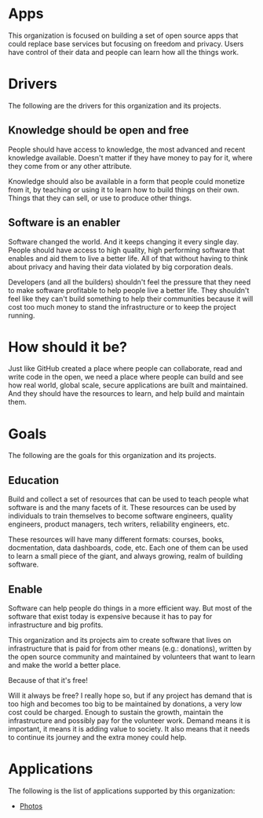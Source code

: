 # Apps

This organization is focused on building a set of open source apps that could replace base services but focusing on freedom and privacy. Users have control of their data and people can learn how all the things work.

# Drivers

The following are the drivers for this organization and its projects.

## Knowledge should be open and free

People should have access to knowledge, the most advanced and recent knowledge available. Doesn't matter if they have money to pay for it, where they come from or any other attribute.

Knowledge should also be available in a form that people could monetize from it, by teaching or using it to learn how to build things on their own. Things that they can sell, or use to produce other things.

## Software is an enabler

Software changed the world. And it keeps changing it every single day. People should have access to high quality, high performing software that enables and aid them to live a better life. All of that without having to think about privacy and having their data violated by big corporation deals.

Developers (and all the builders) shouldn't feel the pressure that they need to make software profitable to help people live a better life. They shouldn't feel like they can't build something to help their communities because it will cost too much money to stand the infrastructure or to keep the project running.

# How should it be?

Just like GitHub created a place where people can collaborate, read and write code in the open, we need a place where people can build and see how real world, global scale, secure applications are built and maintained. And they should have the resources to learn, and help build and maintain them.

# Goals

The following are the goals for this organization and its projects.

## Education

Build and collect a set of resources that can be used to teach people what software is and the many facets of it. These resources can be used by individuals to train themselves to become software engineers, quality engineers, product managers, tech writers, reliability engineers, etc.

These resources will have many different formats: courses, books, docmentation, data dashboards, code, etc. Each one of them can be used to learn a small piece of the giant, and always growing, realm of building software.

## Enable

Software can help people do things in a more efficient way. But most of the software that exist today is expensive because it has to pay for infrastructure and big profits.

This organization and its projects aim to create software that lives on infrastructure that is paid for from other means (e.g.: donations), written by the open source community and maintained by volunteers that want to learn and make the world a better place.

Because of that it's free!

Will it always be free? I really hope so, but if any project has demand that is too high and becomes too big to be maintained by donations, a very low cost could be charged. Enough to sustain the growth, maintain the infrastructure and possibly pay for the volunteer work. Demand means it is important, it means it is adding value to society. It also means that it needs to continue its journey and the extra money could help.

# Applications

The following is the list of applications supported by this organization:

- [Photos](applications/photos/README.md)